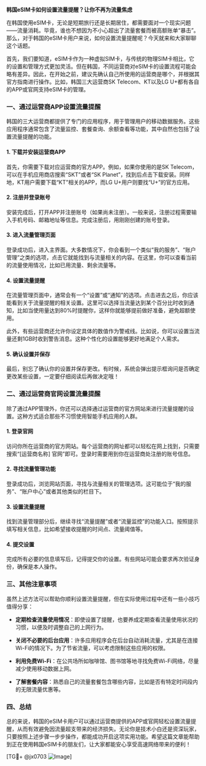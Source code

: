 **韩国eSIM卡如何设置流量提醒？让你不再为流量焦虑**

在韩国使用eSIM卡，无论是短期旅行还是长期居住，都需要面对一个现实问题——流量消耗。毕竟，谁也不想因为不小心超出了流量套餐而被高额账单“暴击”。那么，对于韩国的eSIM卡用户来说，如何设置流量提醒呢？今天就来和大家聊聊这个话题。

首先，我们要知道，eSIM卡作为一种虚拟SIM卡，与传统的物理SIM卡相比，它的设置和管理方式更加灵活。但在韩国，不同运营商对eSIM卡的设置流程可能会略有差异。因此，在开始之前，建议先确认自己所使用的运营商是哪个，并根据其官方指南进行操作。比如，韩国三大运营商SK Telecom、KT以及LG U+都有各自的APP或官网支持eSIM卡的管理。

### 一、通过运营商APP设置流量提醒

韩国的三大运营商都提供了专门的应用程序，用于管理用户的移动数据服务。这些应用程序通常包含了流量监控、套餐查询、余额查看等功能，其中自然也包括了设置流量提醒的功能。

#### 1. 下载并安装运营商APP
首先，你需要下载对应运营商的官方APP。例如，如果你使用的是SK Telecom，可以在手机应用商店搜索“SKT”或者“SK Planet”，找到后点击下载安装。同样地，KT用户需要下载“KT”相关的APP，而LG U+用户则要找“U+”的官方应用。

#### 2. 注册并登录账号
安装完成后，打开APP并注册账号（如果尚未注册）。一般来说，注册过程需要输入手机号码、邮箱地址等信息。完成注册后，用刚刚创建的账号登录。

#### 3. 进入流量管理页面
登录成功后，进入主界面。大多数情况下，你会看到一个类似“我的服务”、“账户管理”之类的选项，点击它就能找到与流量相关的内容。在这里，你可以查看当前的流量使用情况，比如已用流量、剩余流量等。

#### 4. 设置流量提醒
在流量管理页面中，通常会有一个“设置”或“通知”的选项。点击进去之后，你应该能看到关于流量提醒的相关设置。这里可以选择当流量达到某个百分比时收到通知，比如当使用量达到80%时提醒你，这样你就能够提前做好准备，避免超额使用。

此外，有些运营商还允许你设定具体的数值作为警戒线。比如说，你可以设置当流量还剩1GB时收到警告消息。这种个性化的设置能够更好地满足个人需求。

#### 5. 确认设置并保存
最后，别忘了确认你的设置并保存更改。有时候，系统会弹出提示框询问是否确定更改某些设置，一定要仔细阅读后再做决定哦！

### 二、通过运营商官网设置流量提醒

除了通过APP管理外，你还可以选择通过运营商的官方网站来进行流量提醒的设置。这种方式适合那些不习惯使用智能手机应用的人群。

#### 1. 登录官网
访问你所在运营商的官方网站。每个运营商的网址都可以轻松在网上找到，只需要搜索“[运营商名称] 官网”即可。登录时需要用到你在运营商处注册的账号信息。

#### 2. 寻找流量管理功能
登录成功后，浏览网站页面，寻找与流量相关的管理选项。这可能位于“我的服务”、“账户中心”或者其他类似的栏目下。

#### 3. 设置流量提醒
找到流量管理部分后，继续寻找“流量提醒”或者“流量监控”的功能入口。按照提示填写相关信息，比如希望接收提醒的时间点、流量阈值等。

#### 4. 提交设置
完成所有必要的信息填写后，记得提交你的设置。有些网站可能会要求再次验证身份，确保是本人操作。

### 三、其他注意事项

虽然上述方法可以帮助你顺利设置流量提醒，但在实际使用过程中还有一些小技巧值得分享：

- **定期检查流量使用情况**：即使设置了提醒，也要养成定期查看流量使用状况的习惯，以便及时调整自己的上网行为。
  
- **关闭不必要的后台应用**：许多应用程序会在后台自动消耗流量，尤其是在连接Wi-Fi的情况下。为了节省流量，可以考虑限制这些应用的权限。

- **利用免费Wi-Fi**：在公共场所如咖啡馆、图书馆等地寻找免费Wi-Fi网络，尽量减少使用移动数据上网。

- **了解套餐内容**：熟悉自己的流量套餐包含哪些内容，比如是否有特定时间段内的无限流量优惠等。

### 四、总结

总的来说，韩国的eSIM卡用户可以通过运营商提供的APP或官网轻松设置流量提醒，从而有效避免因流量超支带来的经济损失。无论你是技术小白还是资深玩家，只要按照上述步骤一步步操作，都能成功开启这项实用功能。希望这篇文章能帮助到正在使用韩国eSIM卡的朋友们，让大家都能安心享受高速网络带来的便利！

[TG💪+ @jx0703 ![Image](https://github.com/user-attachments/assets/dbca1d08-cadb-493c-b0ec-ad6f7a83f270)]